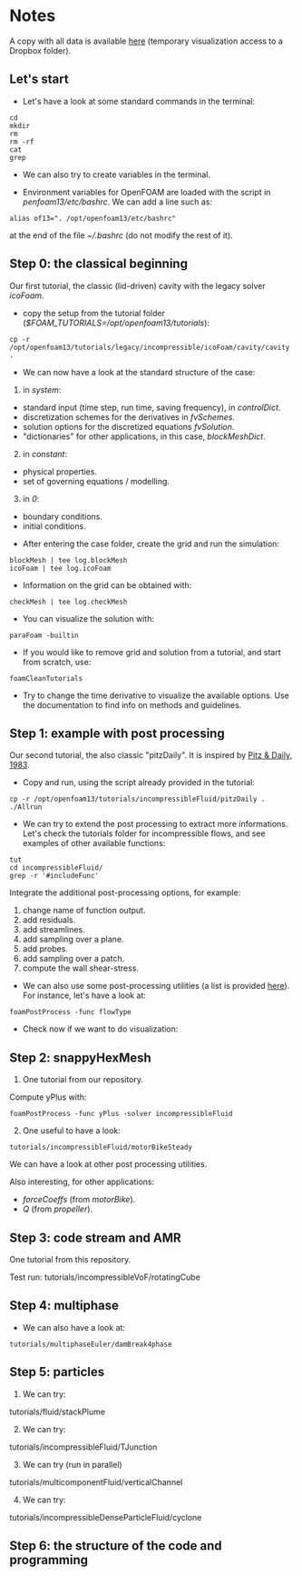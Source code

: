 # Notes

A copy with all data is available [here](https://www.dropbox.com/scl/fo/831dyn6jb6kzsjlah0osh/AAJBztjOqlOzHatEmytXSHw?rlkey=677lqu8ws7un1pku7a5hx9cik&st=ij3sskru&dl=0) (temporary visualization access to a Dropbox folder).

## Let's start

* Let's have a look at some standard commands in the terminal: 
```
cd
mkdir
rm
rm -rf 
cat 
grep
```
* We can also try to create variables in the terminal.

* Environment variables for OpenFOAM are loaded with the script in *penfoam13/etc/bashrc*. We can add a line such as: 
```
alias of13=". /opt/openfoam13/etc/bashrc"
```
at the end of the file *~/.bashrc* (do not modify the rest of it).

## Step 0: the classical beginning

Our first tutorial, the classic (lid-driven) cavity with the legacy solver *icoFoam*. 

* copy the setup from the tutorial folder (*$FOAM_TUTORIALS=/opt/openfoam13/tutorials*):

```
cp -r /opt/openfoam13/tutorials/legacy/incompressible/icoFoam/cavity/cavity .
```

* We can now have a look at the standard structure of the case: 

1. in *system*:
- standard input (time step, run time, saving frequency), in *controlDict*.
- discretization schemes for the derivatives in *fvSchemes*.
- solution options for the discretized equations *fvSolution*.
- "dictionaries" for other applications, in this case, *blockMeshDict*.
2. in *constant*: 
- physical properties.
- set of governing equations / modelling.
3. in *0*: 
- boundary conditions.
- initial conditions.

* After entering the case folder, create the grid and run the simulation:

```
blockMesh | tee log.blockMesh
icoFoam | tee log.icoFoam
```

* Information on the grid can be obtained with:
```
checkMesh | tee log.checkMesh
```

* You can visualize the solution with: 
```
paraFoam -builtin
```

* If you would like to remove grid and solution from a tutorial, and start from scratch, use: 
```
foamCleanTutorials 
```

* Try to change the time derivative to visualize the available options. Use the documentation to find info on methods and guidelines.

## Step 1: example with post processing

Our second tutorial, the also classic "pitzDaily". It is inspired by [Pitz & Daily, 1983](https://doi.org/10.2514/3.8290).

* Copy and run, using the script already provided in the tutorial:

```
cp -r /opt/openfoam13/tutorials/incompressibleFluid/pitzDaily . 
./Allrun
```

* We can try to extend the post processing to extract more informations. Let's check the tutorials folder for incompressible flows, and see examples of other available functions: 

```
tut
cd incompressibleFluid/
grep -r '#includeFunc'
```

Integrate the additional post-processing options, for example:
1. change name of function output.
2. add residuals.
3. add streamlines.
4. add sampling over a plane.
5. add probes.
6. add sampling over a patch.
7. compute the wall shear-stress. 

* We can also use some post-processing utilities (a list is provided [here](https://doc.cfd.direct/openfoam/user-guide-v13/post-processing-functionality#x41-2180007.3)). For instance, let's have a look at: 
```
foamPostProcess -func flowType
```

* Check now if we want to do visualization:

## Step 2: snappyHexMesh

1. One tutorial from our repository. 

Compute yPlus with: 

```
foamPostProcess -func yPlus -solver incompressibleFluid
```

2. One useful to have a look:

```
tutorials/incompressibleFluid/motorBikeSteady
```

We can have a look at other post processing utilities.

Also interesting, for other applications: 
* *forceCoeffs* (from *motorBike*).
* *Q* (from *propeller*).


## Step 3: code stream and AMR

One tutorial from this repository. 

Test run:
tutorials/incompressibleVoF/rotatingCube

## Step 4: multiphase


* We can also have a look at:
```
tutorials/multiphaseEuler/damBreak4phase
```

## Step 5: particles

1. We can try:

tutorials/fluid/stackPlume

2. We can try:

tutorials/incompressibleFluid/TJunction

3. We can try (run in parallel)

tutorials/multicomponentFluid/verticalChannel

4. We can try: 

tutorials/incompressibleDenseParticleFluid/cyclone

## Step 6: the structure of the code and programming